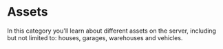 # Assets
In this category you'll learn about different assets on the server, including but not limited to: houses, garages, warehouses and vehicles.